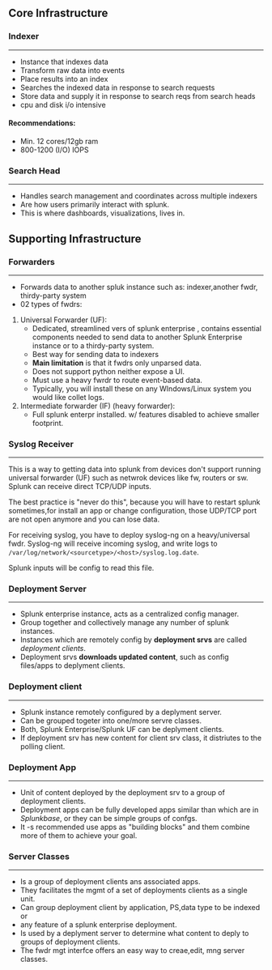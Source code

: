 ## Core Infrastructure

### Indexer
---
- Instance that indexes data
- Transform raw data into events
- Place results into an index
- Searches the indexed data in response to search requests
- Store data and supply it in response to search reqs from search heads
- cpu and disk i/o intensive
#### Recommendations:
- Min. 12 cores/12gb ram
- 800-1200 (I/O) IOPS

### Search Head
---
- Handles search management and coordinates across multiple indexers
- Are how users primarily interact with splunk.
- This is where dashboards, visualizations, lives in.
 
## Supporting Infrastructure

### Forwarders
---
- Forwards data to another spluk instance such as: indexer,another fwdr, thirdy-party system
- 02 types of fwdrs:
 1) Universal Forwarder (UF):
	- Dedicated, streamlined vers of splunk enterprise
	  , contains essential components needed to send data to another Splunk Enterprise instance or to a thirdy-party system.
	- Best way for sending data to indexers
	- **Main limitation** is that it fwdrs only unparsed data.
	- Does not support python neither expose a UI.
	- Must use a heavy fwrdr to route event-based data.
	- Typically, you will install these on any WIndows/Linux system you would like collet logs.
2) Intermediate forwarder (IF) (heavy forwarder):
	- Full splunk enterpr installed. w/ features disabled to achieve 
	  smaller footprint.

### Syslog Receiver
---
This is a way to getting data into splunk from devices don't support running universal forwarder (UF) such as netwrok devices like fw, routers or sw.
Splunk can receive direct TCP/UDP inputs.

The best practice is "never do this", because you will have to restart splunk sometimes,for install an app or change configuration, those UDP/TCP port are not open anymore and you can lose data.

For receiving syslog, you have to deploy syslog-ng on a heavy/universal fwdr.
Syslog-ng will receive incoming syslog, and write logs to `/var/log/network/<sourcetype>/<host>/syslog.log.date`.

Splunk inputs will be config to read this file.

### Deployment Server
---
- Splunk enterprise instance, acts as a centralized config manager.
- Group together and collectively manage any number of splunk instances.
- Instances which are remotely config by **deployment srvs** are called _deployment clients_.
- Deployment srvs **downloads updated content**, such  as config files/apps to deplyment clients.

### Deployment client
---
- Splunk instance remotely configured by a deplyment server.
- Can be grouped togeter into one/more servre classes.
- Both, Splunk Enterprise/Splunk UF can be deplyment clients.
- If deployment srv has new content for client srv class, it distriutes to the polling client.

### Deployment App
---
- Unit of content deployed by the deployment srv to a group of deployment clients.
- Deployment apps can be fully developed apps similar than which are in _Splunkbase_, or they can be simple groups of confgs.
- It -s recommended use apps as "building blocks" and them combine more of them to achieve your goal.

### Server Classes
---
- Is a group of deployment clients ans associated apps.
- They facilitates the mgmt of a set of deployments clients  as a single unit.
- Can group deployment client by application, PS,data type to be indexed or
- any feature of a splunk enterprise deployment.
- Is used by a deplyment server to determine what content to deply to groups of deployment clients.
- The fwdr mgt interfce offers an easy way to creae,edit, mng server classes.